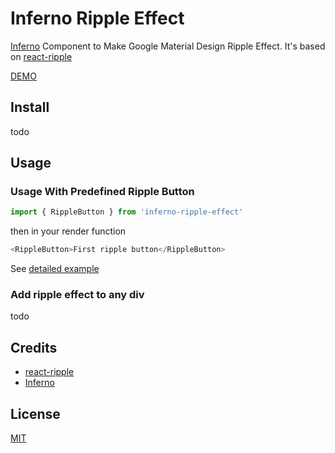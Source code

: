 # Inferno Ripple Effect
[Inferno](https://infernojs.org/) Component to Make Google Material Design Ripple Effect. It's based on [react-ripple](https://github.com/BosNaufal/react-ripple)

[DEMO](https://bosnaufal.github.io/react-ripple)

## Install
todo
<!--
You can import [react-ripple](./src/js/components/index.js) to your react component file like [this](./src/js/components/app.js) and process it with your preprocessor.;


You can install it via NPM
```bash
npm install react-ripple-effect
```
-->

## Usage

### Usage With Predefined Ripple Button

```javascript
import { RippleButton } from 'inferno-ripple-effect'
```

then in your render function
```javascript
<RippleButton>First ripple button</RippleButton>
```

See [detailed example](./src/index.tsx)


### Add ripple effect to any div

todo



## Credits
- [react-ripple](https://github.com/BosNaufal/react-ripple)
- [Inferno](https://infernojs.org/)

## License
[MIT](http://opensource.org/licenses/MIT)


